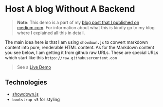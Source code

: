 # Host A blog Without A Backend

> **Note:** This demo is a part of my [blog post that I published on medium.com](#). For information about what this is kindly go to my blog where I explained all this in detail.

The main idea here is that I am using `showdown.js` to convert markdown content into pure, renderable HTML content. As for the Markdown content you see below, I am getting it from github raw URLs. These are special URLs which start like this `https://raw.githubusercontent.com`

> See a [Live Demo](https://blankscreen-exe.github.io/host-a-blog-without-a-backend/)

## Technologies

- [showdown.js](https://showdownjs.com)
- `bootstrap v5` for styling